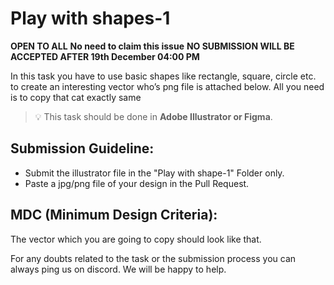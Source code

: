 # Play with shapes-1 

**OPEN TO ALL** **No need to claim this issue** **NO SUBMISSION WILL BE ACCEPTED AFTER 19th December 04:00 PM**

In this task you have to use basic shapes like rectangle, square, circle etc. to create an interesting vector who’s png file is attached below. All you need is to copy that cat exactly same

> 💡 This task should be done in **Adobe Illustrator or Figma**.

## Submission Guideline:

- Submit the illustrator file in the "Play with shape-1" Folder only.
- Paste a jpg/png file of your design in the Pull Request.

## MDC (Minimum Design Criteria):

The vector which you are going to copy should look like that.

For any doubts related to the task or the submission process you can always ping us on discord. We will be happy to help.
